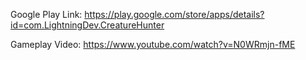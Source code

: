 Google Play Link:
https://play.google.com/store/apps/details?id=com.LightningDev.CreatureHunter

Gameplay Video: https://www.youtube.com/watch?v=N0WRmjn-fME
